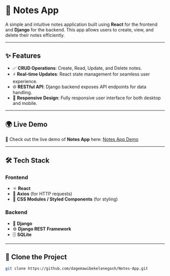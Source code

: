 # 📝 Notes App

A simple and intuitive notes application built using **React** for the frontend and **Django** for the backend. This app allows users to create, view, and delete their notes efficiently.

---

## ✨ Features

- ✅ **CRUD Operations**: Create, Read, Update, and Delete notes.
- ⚡ **Real-time Updates**: React state management for seamless user experience.
- 🌐 **RESTful API**: Django backend exposes API endpoints for data handling.
- 📱 **Responsive Design**: Fully responsive user interface for both desktop and mobile.

---

## 🌍 Live Demo

🚀 Check out the live demo of **Notes App** here: [Notes App Demo](#)  

---

## 🛠️ Tech Stack

### Frontend
- ⚛️ **React**
- 🔗 **Axios** (for HTTP requests)
- 🎨 **CSS Modules / Styled Components** (for styling)

### Backend
- 🐍 **Django**
- ⚙️ **Django REST Framework**
- 🗄️ **SQLite**

---

## 🚀 Clone the Project

   ```bash
   git clone https://github.com/dagemawibekelenegash/Notes-App.git
   ```
